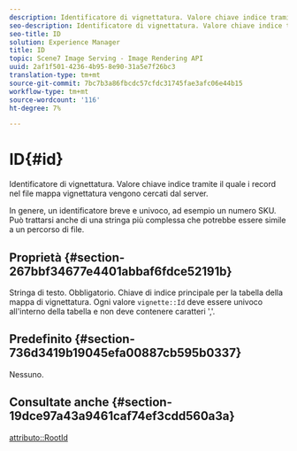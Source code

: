 ```yaml
---
description: Identificatore di vignettatura. Valore chiave indice tramite il quale i record nel file mappa vignettatura vengono cercati dal server.
seo-description: Identificatore di vignettatura. Valore chiave indice tramite il quale i record nel file mappa vignettatura vengono cercati dal server.
seo-title: ID
solution: Experience Manager
title: ID
topic: Scene7 Image Serving - Image Rendering API
uuid: 2af1f501-4236-4b95-8e90-31a5e7f26bc3
translation-type: tm+mt
source-git-commit: 7bc7b3a86fbcdc57cfdc31745fae3afc06e44b15
workflow-type: tm+mt
source-wordcount: '116'
ht-degree: 7%

---
```



# ID{#id}

Identificatore di vignettatura. Valore chiave indice tramite il quale i record nel file mappa vignettatura vengono cercati dal server.

In genere, un identificatore breve e univoco, ad esempio un numero SKU. Può trattarsi anche di una stringa più complessa che potrebbe essere simile a un percorso di file.

## Proprietà {#section-267bbf34677e4401abbaf6fdce52191b}

Stringa di testo. Obbligatorio. Chiave di indice principale per la tabella della mappa di vignettatura. Ogni valore `vignette::Id` deve essere univoco all&#39;interno della tabella e non deve contenere caratteri &#39;,&#39;.

## Predefinito {#section-736d3419b19045efa00887cb595b0337}

Nessuno.

## Consultate anche {#section-19dce97a43a9461caf74ef3cdd560a3a}

[attributo::RootId](../../../../../ir-api/material-cat/image-rendering-api-ref/c-ir-material-catalog/c-ir-attributes-reference/r-ir-rootid.md#reference-54b42b7125824be593378c1accb70d5a)
